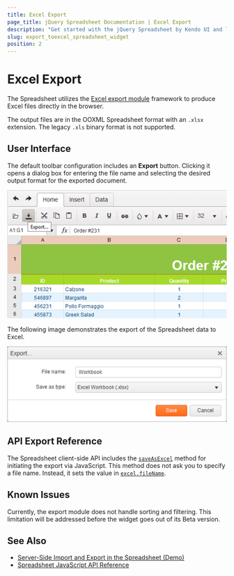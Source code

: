 ```yaml
---
title: Excel Export
page_title: jQuery Spreadsheet Documentation | Excel Export
description: "Get started with the jQuery Spreadsheet by Kendo UI and learn how to export the content of the widget in an Excel file in the browser."
slug: export_toexcel_spreadsheet_widget
position: 2
---
```


# Excel Export

The Spreadsheet utilizes the [Excel export module](/framework/excel/introduction) framework to produce Excel files directly in the browser.

The output files are in the OOXML Spreadsheet format with an `.xlsx` extension. The legacy `.xls` binary format is not supported.

## User Interface

The default toolbar configuration includes an **Export** button. Clicking it opens a dialog box for entering the file name and selecting the desired output format for the exported document.

![Kendo UI for jQuery Activating the Export to Excel dialog](activate-export.png)

The following image demonstrates the export of the Spreadsheet data to Excel.

![Kendo UI for jQuery Exporting to Excel](export-to-excel.png)

## API Export Reference

The Spreadsheet client-side API includes the [`saveAsExcel`](/api/javascript/ui/spreadsheet/methods/saveasexcel) method for initiating the export via JavaScript. This method does not ask you to specify a file name. Instead, it sets the value in [`excel.fileName`](/api/javascript/ui/spreadsheet/configuration/excel.filename).

## Known Issues

Currently, the export module does not handle sorting and filtering. This limitation will be addressed before the widget goes out of its Beta version.

## See Also

* [Server-Side Import and Export in the Spreadsheet (Demo)](https://demos.telerik.com/kendo-ui/spreadsheet/server-side-import-export)
* [Spreadsheet JavaScript API Reference](/api/javascript/ui/spreadsheet)
